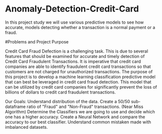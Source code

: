 # Anomaly-Detection-Credit-Card
In this project study we will use various predictive models to see how accurate, models detecting whether a transaction is a normal payment or a fraud.

#Problems and Project Purpose

Credit Card Fraud Defection is a challenging task. 
This is due to several features that should be examined for accurate and timely detection of Credit Card Fraudulent Transactions.
It is imperative that credit card companies are able to identify fraudulent credit card transactions so that customers are not charged for unauthorized transactions. 
The purpose of this project is to develop a machine learning classification predictive model that can best be leveraged in credit card fraud detection.
This model that can be utilized by credit card companies for significantly prevent the loss of billions of dollars to credit card fraudulent transactions.

Our Goals:
Understand distribution of the data.
Create a 50/50 sub-dataframe ratio of "Fraud" and "Non-Fraud" transactions. (Near Miss Algorithm)
Determine the Classifiers we are going to use and decide which one has a higher accuracy.
Create a Neural Network and compare the accuracy to our best classifier.
Understand common mistaken made with imbalanced datasets.
